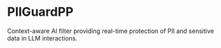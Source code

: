 # PIIGuardPP

Context-aware AI filter providing real-time protection of PII and sensitive data in LLM interactions.
